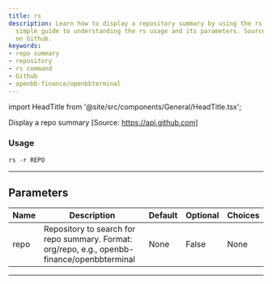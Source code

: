 ```yaml
---
title: rs
description: Learn how to display a repository summary by using the rs command. A
  simple guide to understanding the rs usage and its parameters. Source code is available
  on Github.
keywords:
- repo summary
- repository
- rs command
- Github
- openbb-finance/openbbterminal
---
```


import HeadTitle from '@site/src/components/General/HeadTitle.tsx';

<HeadTitle title="alt/oss/rs - Reference | OpenBB Terminal Docs" />

Display a repo summary [Source: https://api.github.com]

### Usage

```python
rs -r REPO
```

---

## Parameters

| Name | Description | Default | Optional | Choices |
| ---- | ----------- | ------- | -------- | ------- |
| repo | Repository to search for repo summary. Format: org/repo, e.g., openbb-finance/openbbterminal | None | False | None |

---
